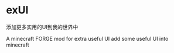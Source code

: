 # exUI
添加更多实用的UI到我的世界中

A minecraft FORGE mod for extra useful UI
add some useful UI into minecraft

